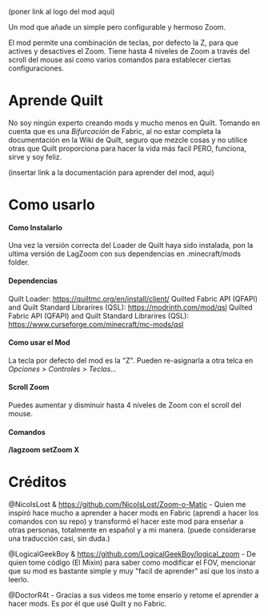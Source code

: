 (poner link al logo del mod aqui)

Un mod que añade un simple pero configurable y hermoso Zoom.

El mod permite una combinación de teclas, por defecto la Z, para que actives y desactives el Zoom.
Tiene hasta 4 niveles de Zoom a través del scroll del mouse así como varios comandos para establecer 
ciertas configuraciones.

# Aprende Quilt
No soy ningún experto creando mods y mucho menos en Quilt. Tomando en cuenta que es una *Bifurcación* de Fabric, al no estar completa la documentación
en la Wiki de Quilt, seguro que mezcle cosas y no utilice otras que Quilt proporciona para hacer la vida más facil PERO, funciona, sirve y soy feliz.

(insertar link a la documentación para aprender del mod, aqui)

# Como usarlo
#### Como Instalarlo
Una vez la versión correcta del Loader de Quilt haya sido instalada, pon la ultima versión de LagZoom con sus dependencias en .minecraft/mods folder.
#### Dependencias
Quilt Loader: https://quiltmc.org/en/install/client/
Quilted Fabric API (QFAPI) and Quilt Standard Librarires (QSL): https://modrinth.com/mod/qsl
Quilted Fabric API (QFAPI) and Quilt Standard Librarires (QSL): https://www.curseforge.com/minecraft/mc-mods/qsl

#### Como usar el Mod
La tecla por defecto del mod es la "Z".
Pueden re-asignarla a otra telca en
*Opciones > Controles > Teclas...*

#### Scroll Zoom
Puedes aumentar y disminuir hasta 4 niveles de Zoom con el scroll del mouse.

#### Comandos
**/lagzoom setZoom X**


# Créditos
@NicoIsLost & https://github.com/NicoIsLost/Zoom-o-Matic - Quien me inspiró hace mucho a aprender a hacer mods en Fabric (aprendí a hacer los comandos con su repo) 
y transformó el hacer este mod para enseñar a otras personas, totalmente en español y a mi manera. (puede considerarse una traducción casi, sin duda.)

@LogicalGeekBoy & https://github.com/LogicalGeekBoy/logical_zoom - De quien tome código (El Mixin) para saber como modificar el FOV,
mencionar que su mod es bastante simple y muy "facil de aprender" así que los insto a leerlo.

@DoctorR4t - Gracias a sus videos me tome enserio y retome el aprender a hacer mods. Es por él que usé Quilt y no Fabric.

